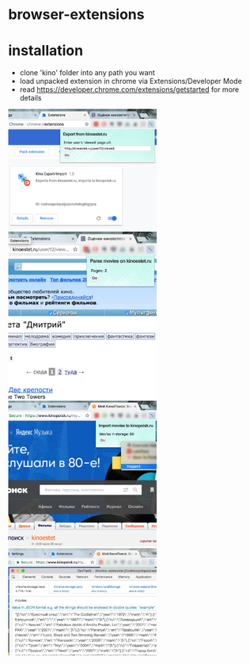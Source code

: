# browser-extensions

# installation
- clone 'kino' folder into any path you want
- load unpacked extension in chrome via Extensions/Developer Mode
- read https://developer.chrome.com/extensions/getstarted for more details

<img src="https://github.com/zanybaka/browser-extensions/blob/master/chrome/kino/step1.png" alt="step#1" width="300"/>

<img src="https://github.com/zanybaka/browser-extensions/blob/master/chrome/kino/step2.png" alt="step#2" width="300"/>

<img src="https://github.com/zanybaka/browser-extensions/blob/master/chrome/kino/step3.png" alt="step#3" width="300"/>

<img src="https://github.com/zanybaka/browser-extensions/blob/master/chrome/kino/step4.png" alt="step#4" width="300"/>

